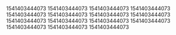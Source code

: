 1541403444073
1541403444073
1541403444073
1541403444073
1541403444073
1541403444073
1541403444073
1541403444073
1541403444073
1541403444073
1541403444073
1541403444073
1541403444073
1541403444073
1541403444073